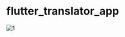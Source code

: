 # flutter_translator_app

![1](https://github.com/kalimaty/flutter_translator_app/assets/105967966/fa6fbc30-aceb-47ff-8d7e-8180c0f16a12)
